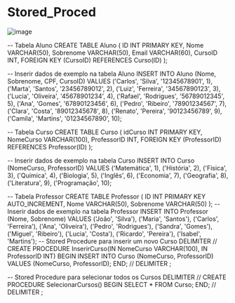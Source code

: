 # Stored_Proced

![image](https://github.com/fzkdiniz/Stored_Proced/assets/61026576/81ae1c32-894b-4f85-9f92-487048c2d029)


-- Tabela Aluno
CREATE TABLE Aluno (
    ID INT PRIMARY KEY,
    Nome VARCHAR(50),
    Sobrenome VARCHAR(50),
    Email VARCHAR(60),
    CursoID INT,
    FOREIGN KEY (CursoID) REFERENCES Curso(ID)
);


-- Inserir dados de exemplo na tabela Aluno
INSERT INTO Aluno (Nome, Sobrenome, CPF, CursoID) VALUES
    ('Carlos', 'Silva', '12345678901', 1),
    ('Marta', 'Santos', '23456789012', 2),
    ('Luiz', 'Ferreira', '34567890123', 3),
    ('Lucia', 'Oliveira', '45678901234', 4),
    ('Rafael', 'Rodrigues', '56789012345', 5),
    ('Ana', 'Gomes', '67890123456', 6),
    ('Pedro', 'Ribeiro', '78901234567', 7),
    ('Clara', 'Costa', '89012345678', 8),
    ('Renato', 'Pereira', '90123456789', 9),
    ('Camila', 'Martins', '01234567890', 10);


-- Tabela Curso
CREATE TABLE Curso (
    idCurso INT PRIMARY KEY,
    NomeCurso VARCHAR(100),
    ProfessorID INT,
    FOREIGN KEY (ProfessorID) REFERENCES Professor(ID)
);

-- Inserir dados de exemplo na tabela Curso
INSERT INTO Curso (NomeCurso, ProfessorID) VALUES
    ('Matemática', 1),
    ('História', 2),
    ('Física', 3),
    ('Química', 4),
    ('Biologia', 5),
    ('Inglês', 6),
    ('Economia', 7),
    ('Geografia', 8),
    ('Literatura', 9),
    ('Programação', 10);

-- Tabela Professor
CREATE TABLE Professor (
    ID INT PRIMARY KEY AUTO_INCREMENT,
    Nome VARCHAR(50),
    Sobrenome VARCHAR(50)
);
 -- Inserir dados de exemplo na tabela Professor
INSERT INTO Professor (Nome, Sobrenome) VALUES
    ('João', 'Silva'),
    ('Maria', 'Santos'),
    ('Carlos', 'Ferreira'),
    ('Ana', 'Oliveira'),
    ('Pedro', 'Rodrigues'),
    ('Sandra', 'Gomes'),
    ('Miguel', 'Ribeiro'),
    ('Lucia', 'Costa'),
    ('Ricardo', 'Pereira'),
    ('Isabel', 'Martins');
-- Stored Procedure para inserir um novo Curso
DELIMITER //
CREATE PROCEDURE InserirCurso(IN NomeCurso VARCHAR(100), IN ProfessorID INT)
BEGIN
    INSERT INTO Curso (NomeCurso, ProfessorID) VALUES (NomeCurso, ProfessorID);
END;
//
DELIMITER ;

-- Stored Procedure para selecionar todos os Cursos
DELIMITER //
CREATE PROCEDURE SelecionarCursos()
BEGIN
    SELECT * FROM Curso;
END;
//
DELIMITER ;
